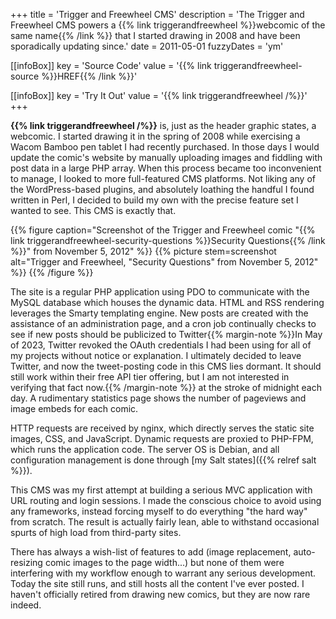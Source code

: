 +++
title = 'Trigger and Freewheel CMS'
description = 'The Trigger and Freewheel CMS powers a {{% link triggerandfreewheel %}}webcomic of the same name{{% /link %}} that I started drawing in 2008 and have been sporadically updating since.'
date = 2011-05-01
fuzzyDates = 'ym'

[[infoBox]]
key = 'Source Code'
value = '{{% link triggerandfreewheel-source %}}HREF{{% /link %}}'

[[infoBox]]
key = 'Try It Out'
value = '{{% link triggerandfreewheel /%}}'
+++

**{{% link triggerandfreewheel /%}}** is, just as the header graphic states, a webcomic. I started drawing it in the spring of 2008 while exercising a Wacom Bamboo pen tablet I had recently purchased. In those days I would update the comic's website by manually uploading images and fiddling with post data in a large PHP array. When this process became too inconvenient to manage, I looked to more full-featured CMS platforms. Not liking any of the WordPress-based plugins, and absolutely loathing the handful I found written in Perl, I decided to build my own with the precise feature set I wanted to see. This CMS is exactly that.

{{% figure caption="Screenshot of the Trigger and Freewheel comic \"{{% link triggerandfreewheel-security-questions %}}Security Questions{{% /link %}}\" from November 5, 2012" %}}
{{% picture stem=screenshot alt="Trigger and Freewheel, \"Security Questions\" from November 5, 2012" %}}
{{% /figure %}}

The site is a regular PHP application using PDO to communicate with the MySQL database which houses the dynamic data. HTML and RSS rendering leverages the Smarty templating engine. New posts are created with the assistance of an administration page, and a cron job continually checks to see if new posts should be publicized to Twitter{{% margin-note %}}In May of 2023, Twitter revoked the OAuth credentials I had been using for all of my projects without notice or explanation. I ultimately decided to leave Twitter, and now the tweet-posting code in this CMS lies dormant. It should still work within their free API tier offering, but I am not interested in verifying that fact now.{{% /margin-note %}} at the stroke of midnight each day. A rudimentary statistics page shows the number of pageviews and image embeds for each comic.

HTTP requests are received by nginx, which directly serves the static site images, CSS, and JavaScript. Dynamic requests are proxied to PHP-FPM, which runs the application code. The server OS is Debian, and all configuration management is done through [my Salt states]({{% relref salt %}}).

This CMS was my first attempt at building a serious MVC application with URL routing and login sessions. I made the conscious choice to avoid using any frameworks, instead forcing myself to do everything "the hard way" from scratch. The result is actually fairly lean, able to withstand occasional spurts of high load from third-party sites.

There has always a wish-list of features to add (image replacement, auto-resizing comic images to the page width...) but none of them were interfering with my workflow enough to warrant any serious development. Today the site still runs, and still hosts all the content I've ever posted. I haven't officially retired from drawing new comics, but they are now rare indeed.
